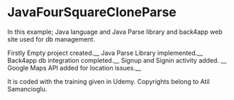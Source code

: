 # JavaFourSquareCloneParse

In this example; Java language and Java Parse library and back4app web site used for db management.

Firstly Empty project created.__
Java Parse Library implemented.__
Back4app db integration completed.__
Signup and Signin activity added. __
Google Maps API added for location issues.__


It is coded with the training given in Udemy. Copyrights belong to Atil Samancioglu.
